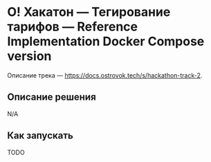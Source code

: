 # О! Хакатон — Тегирование тарифов — Reference Implementation Docker Compose version

Описание трека — https://docs.ostrovok.tech/s/hackathon-track-2.

## Описание решения

N/A

## Как запускать

TODO

